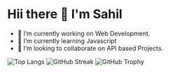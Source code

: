 # Hii there 👋 I'm Sahil

- 🔭 I’m currently working on Web Development.
- 🌱 I’m currently learning Javascript
- 👯 I’m looking to collaborate on API based Projects.

![Top Langs](https://github-readme-stats.vercel.app/api/top-langs/?username=Sahil-Coder1&theme=darkhide_progress=false) ![GitHub Streak](https://streak-stats.demolab.com?user=Sahil-Coder1&theme=merko&hide_border=true&type=png)
![GitHub Trophy](https://github-profile-trophy.vercel.app/?username=Sahil-Coder1&theme=light)

